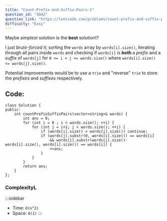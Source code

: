 ```yaml
---
title: "Count-Prefix-and-Suffix-Pairs-I"
question_id: "3042"
question_link: "https://leetcode.com/problems/count-prefix-and-suffix-pairs-i/"
difficulty: "Easy"
---
```


Maybe *simplest* solution is the **best** solution!?

I just *brute-forced* it; sorting the `words` array by `words[i].size()`, iterating through all pairs inside `words` and checking if `words[i]` is 
**both** a *prefix* and a *suffix* of `words[j]` for `0 <= i < j <= words.size()` where `words[i].size() <= words[j].size()`.

Potential improvements would be to use a `trie` and "reverse" `trie` to store the *prefixes* and *suffixes* respectively.

## Code<span>:</span>

``` {.cpp}
class Solution {
public:
    int countPrefixSuffixPairs(vector<string>& words) {
        int ans = 0;
        for (int i = 0 ; i < words.size(); ++i) {
            for (int j = i+1; j < words.size(); ++j) {
                if (words[i].size() > words[j].size()) continue;
                if (words[j].substr(0, words[i].size()) == words[i]
                    && words[j].substr(words[j].size()-words[i].size(), words[i].size()) == words[i]) {
                    ++ans;
                }
            }
        }
        return ans;
    }
};
```

### Complexity<span>L</span>

:::sidebar
- Time: `O(n^2)`
- Space: `O(1)`
:::
